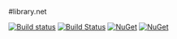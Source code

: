 #library.net

[![Build status](https://ci.appveyor.com/api/projects/status/fu5tib8cqo6fkot5/branch/master?svg=true)](https://ci.appveyor.com/project/junioro/library-net/branch/master)
[![Build Status](https://travis-ci.org/jroliveira/library.net.svg?branch=master)](https://travis-ci.org/jroliveira/library.net)
[![NuGet](https://img.shields.io/nuget/dt/Library.Net.svg)](https://www.nuget.org/packages/Library.Net/)
[![NuGet](https://img.shields.io/nuget/v/Library.Net.svg)](https://www.nuget.org/packages/Library.Net/)